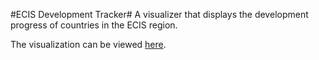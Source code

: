 #ECIS Development Tracker#
A visualizer that displays the development progress of countries in the ECIS region. 

The visualization can be viewed [here](http://vladimiriii.github.io/ecis-development-visualizer/).
